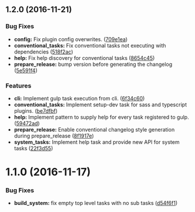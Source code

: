 <a name="1.2.0"></a>
## 1.2.0 (2016-11-21)


### Bug Fixes
* **config:** Fix plugin config overwrites. ([709e1ea](http://github.com/gulptraum/commit/709e1ea))
* **conventional_tasks:** Fix conventional tasks not executing with dependencies ([518f2ac](http://github.com/gulptraum/commit/518f2ac))
* **help:** Fix help discovery for conventional tasks ([8654c45](http://github.com/gulptraum/commit/8654c45))
* **prepare_release:** bump version before generating the changelog ([5e591f4](http://github.com/gulptraum/commit/5e591f4))

### Features

* **cli:** Implement gulp task execution from cli. ([6f34c60](http://github.com/gulptraum/commit/6f34c60))
* **conventional_tasks:** Implement setup-dev task for sass and typescript plugins. ([be7dfbf](http://github.com/gulptraum/commit/be7dfbf))
* **help:** Implement pattern to supply help for every task registered to gulp. ([59472ad](http://github.com/gulptraum/commit/59472ad))
* **prepare_release:** Enable conventional changelog style generation during prepare_release ([8f1917e](http://github.com/gulptraum/commit/8f1917e))
* **system_tasks:** Implement help task and provide new API for system tasks ([22f3d55](http://github.com/gulptraum/commit/22f3d55))



<a name="1.1.0"></a>
# 1.1.0 (2016-11-17)


### Bug Fixes

* **build_system:** fix empty top level tasks with no sub tasks ([d54f6f1](http://github.com/gulptraum/commit/d54f6f1))
